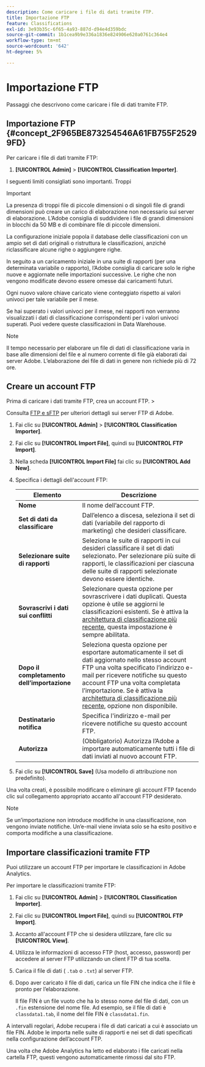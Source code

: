```yaml
---
description: Come caricare i file di dati tramite FTP.
title: Importazione FTP
feature: Classifications
exl-id: 3e93b35c-6f65-4a93-887d-d94e4d359bdc
source-git-commit: 1b1cea9b9e336a1836e824906e620a0761c364e4
workflow-type: tm+mt
source-wordcount: '642'
ht-degree: 5%

---
```


# Importazione FTP

Passaggi che descrivono come caricare i file di dati tramite FTP.

## Importazione FTP {#concept_2F965BE873254546A61FB755F25299FD}

Per caricare i file di dati tramite FTP:

1. **[!UICONTROL Admin]** > **[!UICONTROL Classification Importer]**.

I seguenti limiti consigliati sono importanti. Troppi

>[!IMPORTANT]
>
>La presenza di troppi file di piccole dimensioni o di singoli file di grandi dimensioni può creare un carico di elaborazione non necessario sui server di elaborazione. L’Adobe consiglia di suddividere i file di grandi dimensioni in blocchi da 50 MB e di combinare file di piccole dimensioni.

La configurazione iniziale popola il database delle classificazioni con un ampio set di dati originali o ristruttura le classificazioni, anziché riclassificare alcune righe o aggiungere righe.

In seguito a un caricamento iniziale in una suite di rapporti (per una determinata variabile o rapporto), l’Adobe consiglia di caricare solo le righe nuove e aggiornate nelle importazioni successive. Le righe che non vengono modificate devono essere omesse dai caricamenti futuri.

Ogni nuovo valore chiave caricato viene conteggiato rispetto ai valori univoci per tale variabile per il mese.

Se hai superato i valori univoci per il mese, nei rapporti non verranno visualizzati i dati di classificazione corrispondenti per i valori univoci superati. Puoi vedere queste classificazioni in Data Warehouse.

>[!NOTE]
>
>Il tempo necessario per elaborare un file di dati di classificazione varia in base alle dimensioni del file e al numero corrente di file già elaborati dai server Adobe. L’elaborazione dei file di dati in genere non richiede più di 72 ore.

## Creare un account FTP

Prima di caricare i dati tramite FTP, crea un account FTP. >

Consulta [FTP e sFTP](/help/export/ftp-and-sftp/ftp-overview.md) per ulteriori dettagli sui server FTP di Adobe.

1. Fai clic su **[!UICONTROL Admin]** > **[!UICONTROL Classification Importer]**.
1. Fai clic su **[!UICONTROL Import File]**, quindi su **[!UICONTROL FTP Import]**.
1. Nella scheda **[!UICONTROL Import File]** fai clic su **[!UICONTROL Add New]**.
1. Specifica i dettagli dell&#39;account FTP:

   | Elemento | Descrizione |
   |---|---|
   | **Nome** | Il nome dell’account FTP. |
   | **Set di dati da classificare** | Dall’elenco a discesa, seleziona il set di dati (variabile del rapporto di marketing) che desideri classificare. |
   | **Selezionare suite di rapporti** | Seleziona le suite di rapporti in cui desideri classificare il set di dati selezionato. Per selezionare più suite di rapporti, le classificazioni per ciascuna delle suite di rapporti selezionate devono essere identiche. |
   | **Sovrascrivi i dati sui conflitti** | Selezionare questa opzione per sovrascrivere i dati duplicati. Questa opzione è utile se aggiorni le classificazioni esistenti. Se è attiva la [architettura di classificazione più recente](../sets/overview.md), questa impostazione è sempre abilitata. |
   | **Dopo il completamento dell’importazione** | Seleziona questa opzione per esportare automaticamente il set di dati aggiornato nello stesso account FTP una volta specificato l’indirizzo e-mail per ricevere notifiche su questo account FTP una volta completata l’importazione. Se è attiva la [architettura di classificazione più recente](../sets/overview.md), opzione non disponibile. |
   | **Destinatario notifica** | Specifica l&#39;indirizzo e-mail per ricevere notifiche su questo account FTP. |
   | **Autorizza** | (Obbligatorio) Autorizza l’Adobe a importare automaticamente tutti i file di dati inviati al nuovo account FTP. |

1. Fai clic su **[!UICONTROL Save]** (Usa modello di attribuzione non predefinito).

Una volta creati, è possibile modificare o eliminare gli account FTP facendo clic sul collegamento appropriato accanto all&#39;account FTP desiderato.

>[!NOTE]
>
>Se un’importazione non introduce modifiche in una classificazione, non vengono inviate notifiche. Un’e-mail viene inviata solo se ha esito positivo e comporta modifiche a una classificazione.

## Importare classificazioni tramite FTP

Puoi utilizzare un account FTP per importare le classificazioni in Adobe Analytics.

Per importare le classificazioni tramite FTP:

1. Fai clic su **[!UICONTROL Admin]** > **[!UICONTROL Classification Importer]**.
1. Fai clic su **[!UICONTROL Import File]**, quindi su **[!UICONTROL FTP Import]**.
1. Accanto all&#39;account FTP che si desidera utilizzare, fare clic su **[!UICONTROL View]**.
1. Utilizza le informazioni di accesso FTP (host, accesso, password) per accedere al server FTP utilizzando un client FTP di tua scelta.
1. Carica il file di dati ( `.tab` o `.txt`) al server FTP.
1. Dopo aver caricato il file di dati, carica un file FIN che indica che il file è pronto per l’elaborazione.

   Il file FIN è un file vuoto che ha lo stesso nome del file di dati, con un `.fin` estensione del nome file. Ad esempio, se il file di dati è `classdata1.tab`, il nome del file FIN è `classdata1.fin`.

A intervalli regolari, Adobe recupera i file di dati caricati a cui è associato un file FIN. Adobe le importa nelle suite di rapporti e nei set di dati specificati nella configurazione dell’account FTP.

Una volta che Adobe Analytics ha letto ed elaborato i file caricati nella cartella FTP, questi vengono automaticamente rimossi dal sito FTP.
